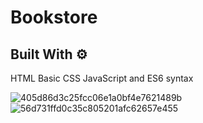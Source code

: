 # Bookstore

## Built With ⚙️

HTML
Basic CSS
JavaScript and ES6 syntax


![405d86d3c25fcc06e1a0bf4e7621489b](https://user-images.githubusercontent.com/96428327/200183288-a13c8457-b41b-4fce-af08-5fa100076f6c.png)
![56d731ffd0c35c805201afc62657e455](https://user-images.githubusercontent.com/96428327/200183287-c89eba92-817d-40f7-9c77-ec6c9685bfac.png)
